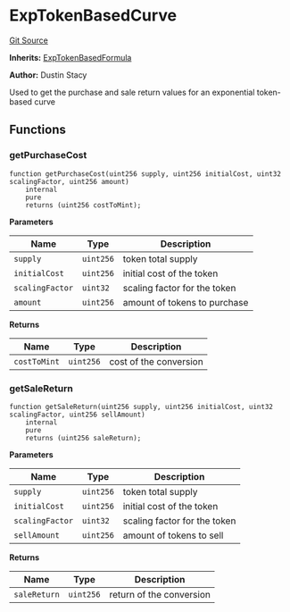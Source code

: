 # ExpTokenBasedCurve
[Git Source](https://github.com/dustinstacy/boncurs/blob/02ed8078bd89ba19394d69164a2bad75906f2c24/contracts/exponential/ExpTokenBasedCurve.sol)

**Inherits:**
[ExpTokenBasedFormula](/contracts/exponential/ExpTokenBasedFormula.sol/abstract.ExpTokenBasedFormula.md)

**Author:**
Dustin Stacy

Used to get the purchase and sale return values for an exponential token-based curve


## Functions
### getPurchaseCost


```solidity
function getPurchaseCost(uint256 supply, uint256 initialCost, uint32 scalingFactor, uint256 amount)
    internal
    pure
    returns (uint256 costToMint);
```
**Parameters**

|Name|Type|Description|
|----|----|-----------|
|`supply`|`uint256`|token total supply|
|`initialCost`|`uint256`|initial cost of the token|
|`scalingFactor`|`uint32`|scaling factor for the token|
|`amount`|`uint256`|amount of tokens to purchase|

**Returns**

|Name|Type|Description|
|----|----|-----------|
|`costToMint`|`uint256`|cost of the conversion|


### getSaleReturn


```solidity
function getSaleReturn(uint256 supply, uint256 initialCost, uint32 scalingFactor, uint256 sellAmount)
    internal
    pure
    returns (uint256 saleReturn);
```
**Parameters**

|Name|Type|Description|
|----|----|-----------|
|`supply`|`uint256`|token total supply|
|`initialCost`|`uint256`|initial cost of the token|
|`scalingFactor`|`uint32`|scaling factor for the token|
|`sellAmount`|`uint256`|amount of tokens to sell|

**Returns**

|Name|Type|Description|
|----|----|-----------|
|`saleReturn`|`uint256`|return of the conversion|


